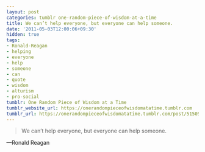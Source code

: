 ```yaml
---
layout: post
categories: tumblr one-random-piece-of-wisdom-at-a-time
title: We can’t help everyone, but everyone can help someone.
date: '2011-05-03T12:00:06+09:30'
hidden: true
tags:
- Ronald-Reagan
- helping
- everyone
- help
- someone
- can
- quote
- wisdom
- alturism
- pro-social
tumblr: One Random Piece of Wisdom at a Time
tumblr_website_url: https://onerandompieceofwisdomatatime.tumblr.com
tumblr_url: https://onerandompieceofwisdomatatime.tumblr.com/post/5150500241/we-cant-help-everyone-but-everyone-can-help
---
```

> We can’t help everyone, but everyone can help someone.

—Ronald Reagan
